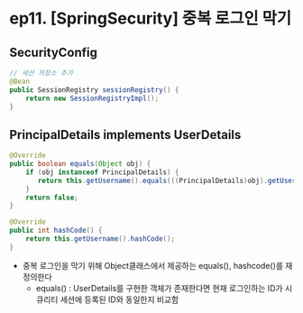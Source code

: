 # ep11. [SpringSecurity] 중복 로그인 막기

## SecurityConfig
```java
// 세션 저장소 추가
@Bean 
public SessionRegistry sessionRegistry() {
	return new SessionRegistryImpl();
}
```

## PrincipalDetails implements UserDetails
```java
@Override
public boolean equals(Object obj) {
	if (obj instanceof PrincipalDetails) {
       return this.getUsername().equals(((PrincipalDetails)obj).getUsername());
	}
	return false;
}

@Override
public int hashCode() {
	return this.getUsername().hashCode();
}
```
- 중복 로그인을 막기 위해 Object클래스에서 제공하는 equals(), hashcode()를 재정의한다
    - equals() : UserDetails를 구현한 객체가 존재한다면 현재 로그인하는 ID가 시큐리티 세션에 등록된 ID와 동일한지 비교함